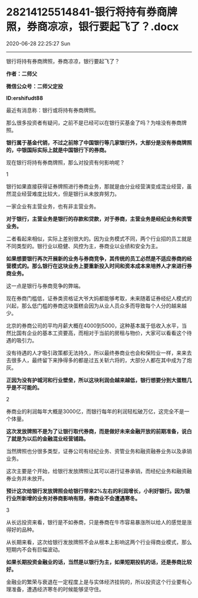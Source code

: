# 28214125514841-银行将持有券商牌照，券商凉凉，银行要起飞了？.docx

2020-06-28 22:25:27 Sun

----

银行将持有券商牌照，券商凉凉，银行要起飞了？

__作者：二师父__

__微信公众号：二师父定投__

__ID:ershifudt88__

最近有消息称：银行或将持有券商牌照。

那么很多投资者有疑问，之前不是已经可以在银行买基金了吗？为啥没有券商牌照。

__银行属于基金代销，不过之前除了中国银行等几家银行外，大部分是没有券商牌照的，中银国际实际上就是中国银行下的券商。__

现在银行将持有券商牌照，那么对投资有何影响呢？

1

银行如果直接获得证券牌照进行券商业务，那就是由分业经营演变成混业经营，虽然混业经营难度比较大，但是银行从未放弃努力。

一家企业有主营业务，也有非主营业务。

__对于银行，主营业务是银行的存款和贷款，对于券商，主营业务是经纪业务和资管业务。__

二者看起来相似，实际上差别很大的。因为业务模式不同，两个行业招的员工就是不同类型的。银行业以稳健、风控为主，券商业以业绩和安全为主。

__如果想要银行再次开展新的业务与券商竞争，其传统的员工必然是不适应券商的经营模式的。那么银行在这块业务上要重新投入时间和资本成本来培养人才来进行券商业务。__

这一点是银行与券商竞争的弊端。

现在券商门槛低，证券类资格证大爷大妈都能够考取，未来随着证券经纪人模式的兴起，那么低门槛的券商这块蛋糕会因为从业人员众多而导致每个人分的越来越少。

北京的券商公司的平均月薪大概在4000到5000，这种基本属于低收入水平，当然比国有企业的基本工资要高，而相对于当前的房租与物价，大家可以看看这个待遇的吸引力。

没有待遇的人才吸引政策都无法持久，所以最终券商业也会和保险业一样，来来去去很多人，最终留下来挣得多的都是过五关斩六将的，大部分人都在其中成为了炮灰。

__正因为没有护城河和行业壁垒，所以这块利润会越来越低，银行想要分到大蛋糕几乎是不可能的。__

2

券商业的利润每年大概是3000亿，而银行每年的利润轻松破万亿，这完全不是一个体量。

__这次发放牌照不是为了让银行取代券商，而是做好未来金融开放的前期准备，说白了就是为以后的金融混业经营铺路。__

当然牌照也分很多类型，证券公司有经纪业务、资管业务和融资融券业务以及承销业务。

这次主要是个开始，给银行发放牌照让其可以进行证券承销，而经纪业务和融资融券业务并未放开。

__预计这次给银行发放牌照会给银行带来2%左右的利润增长，小利好银行。因为银行业所新增的业务对券商影响有限，券商业不会遭遇寒冬。__

3

从长远投资来看，银行是不如券商，只是券商在牛市容易暴涨所以给人的感觉是涨得好的品种。

从长期来看，这次给银行发放牌照不会从根本上影响这两个行业得商业模式，那么短期内不会有巨幅波动。

__如果长期投资金融业的话，当然是以银行为主，如果短期投机的话，还是券商比较好。__

金融业的繁荣与衰退在一定程度上是与实体经济挂钩的，所以投资这个行业要有心理准备，遭遇经济寒冬的时候能够坚守住。

